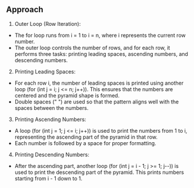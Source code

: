 ## Approach

1. Outer Loop (Row Iteration):

- The for loop runs from i = 1 to i = n, where i represents the current row number.
- The outer loop controls the number of rows, and for each row, it performs three tasks: printing leading spaces, ascending numbers, and descending numbers.

2. Printing Leading Spaces:

- For each row i, the number of leading spaces is printed using another loop (for (int j = i; j <= n; j++)). This ensures that the numbers are centered and the pyramid shape is formed.
- Double spaces (" ") are used so that the pattern aligns well with the spaces between the numbers.

3. Printing Ascending Numbers:

- A loop (for (int j = 1; j <= i; j++)) is used to print the numbers from 1 to i, representing the ascending part of the pyramid in that row.
- Each number is followed by a space for proper formatting.

4. Printing Descending Numbers:

- After the ascending part, another loop (for (int j = i - 1; j >= 1; j--)) is used to print the descending part of the pyramid. This prints numbers starting from i - 1 down to 1.
